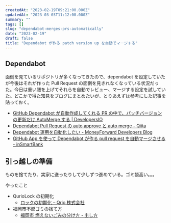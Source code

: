 ```yaml
---
createdAt: "2023-02-19T09:21:00.000Z"
updatedAt: "2023-03-03T11:12:00.000Z"
summary: ""
tags: []
slug: "dependabot-merges-prs-automatically"
date: "2023-02-19"
draft: false
title: "Dependabot が作る patch version up を自動でマージする"
---
```


## Dependabot

面倒を見ているリポジトリが多くなってきたので、dependabot を設定していたが今後はそれが作った Pull Request の面倒を見きれなくなっている状況だった。今日は重い腰を上げてそれらを自動でレビュー、マージする設定を試していた。どこかで得た知見をブログにまとめたいが、とりあえずは参考にした記事を貼っておく。

- [GitHub Dependabot が自動作成してくれる PR の中で、パッチバージョンの更新だけ AutoMerge する \| DevelopersIO](https://dev.classmethod.jp/articles/github-dependabot-auto-merge/)
- [Dependabot Pull Request の auto approve と auto merge \- Qiita](https://qiita.com/frozenbonito/items/6fb2fd438a7742eb7b5a#dependabot-merge-%E3%81%A7%E3%83%9E%E3%83%BC%E3%82%B8%E3%81%95%E3%81%9B%E3%82%8B-%E6%88%90%E5%8A%9F)
- [Dependabot 運用を自動化したい \- MoneyForward Developers Blog](https://moneyforward-dev.jp/entry/2022/12/16/dependabot-automation/)
- [GitHub App を使って Dependabot が作る pull request を自動マージさせる \- inSmartBank](https://blog.smartbank.co.jp/entry/2023/02/16/dependabot-auto-merge-with-github-app)

## 引っ越しの準備

ものを捨てたり、実家に送ったりして少しずつ進めている。ゴミ袋高い。。。

やったこと

- QurioLock の初期化
  - [ロックの初期化 – Qrio 株式会社](https://support.qrio.me/hc/ja/articles/7029277495833-%E3%83%AD%E3%83%83%E3%82%AF%E3%81%AE%E5%88%9D%E6%9C%9F%E5%8C%96)
- 福岡市不燃ゴミの捨て方
  - [福岡市 燃えないごみの分け方・出し方](https://www.city.fukuoka.lg.jp/kankyo/jigyokeigomi/life/katei-bunbetsu/moenaigomi.html)
